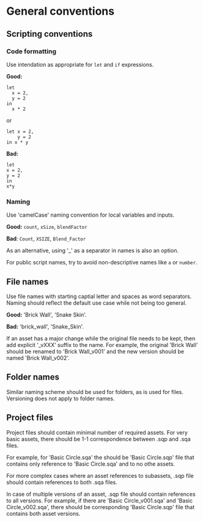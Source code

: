 # General conventions


## Scripting conventions


### Code formatting

Use intendation as appropriate for `let` and `if` expressions.

**Good:**

```
let
  x = 2,
  y = 2
in
  x * 2
```

or

```
let x = 2,
    y = 2
in x * y
```

**Bad:**

```
let
x = 2,
y = 2
in
x*y
```

### Naming

Use 'camelCase' naming convention for local variables and inputs.

**Good:** `count`, `xSize`, `blendFactor` 

**Bad**: `Count`, `XSIZE`, `Blend_Factor`

As an alternative, using '_' as a separator in names is also an option.

For public script names, try to avoid non-descriptive names like `a` or `number`.


## File names

Use file names with starting captial letter and spaces as word separators. Naming
should reflect the default use case while not being too general.

**Good:** 'Brick Wall', 'Snake Skin'.

**Bad:** 'brick_wall', 'Snake_Skin'.

If an asset has a major change while the original file needs to be kept, then add explicit '_vXXX' suffix to the name.
For example, the original 'Brick Wall' should be renamed to 'Brick Wall_v001' and the new version should be named 'Brick Wall_v002'.


## Folder names

Similar naming scheme should be used for folders, as is used for files. Versioning does not apply to folder names.


## Project files

Project files should contain minimal number of required assets. For very basic assets, there should be 1-1 correspondence between .sqp and .sqa files. 

For example, for 'Basic Circle.sqa' the should be 'Basic Circle.sqp' file that contains only reference to 'Basic Circle.sqa' and to no othe assets.

For more complex cases where an asset references to subassets, .sqp file should contain references to both .sqa files.

In case of multiple versions of an asset, .sqp file should contain references to all versions. For example, if there are 'Basic Circle_v001.sqa' and 'Basic Circle_v002.sqa', there should be corresponding 'Basic Circle.sqp' file that contains both asset versions.

